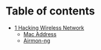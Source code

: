 # Table of contents

* [1 Hacking Wireless Network](README.md)
  * [Mac Address](network-attacks/mac-address.md)
  * [Airmon-ng](hacking-wireless-network/airmon-ng.md)
